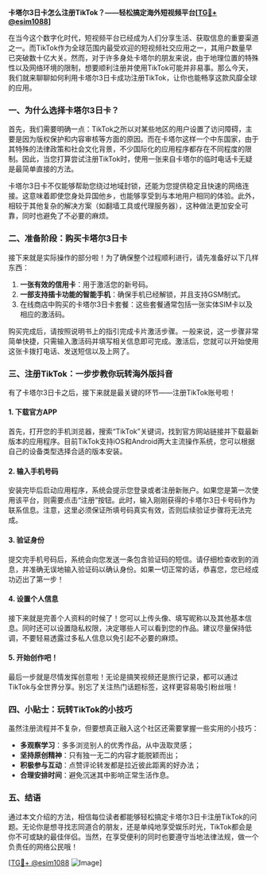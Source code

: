 **卡塔尔3日卡怎么注册TikTok？——轻松搞定海外短视频平台[[TG💪+ @esim1088](https://t.me/s/esim1088)]**

在当今这个数字化时代，短视频平台已经成为人们分享生活、获取信息的重要渠道之一。而TikTok作为全球范围内最受欢迎的短视频社交应用之一，其用户数量早已突破数十亿大关。然而，对于许多身处卡塔尔的朋友来说，由于地理位置的特殊性以及网络环境的限制，想要顺利注册并使用TikTok可能并非易事。那么今天，我们就来聊聊如何利用卡塔尔3日卡成功注册TikTok，让你也能畅享这款风靡全球的应用。

### 一、为什么选择卡塔尔3日卡？

首先，我们需要明确一点：TikTok之所以对某些地区的用户设置了访问障碍，主要是因为版权保护和内容审核等方面的原因。而在卡塔尔这样一个中东国家，由于其特殊的法律政策和社会文化背景，不少国际化的应用程序都存在不同程度的限制。因此，当您打算尝试注册TikTok时，使用一张来自卡塔尔的临时电话卡无疑是最简单直接的方法。

卡塔尔3日卡不仅能够帮助您绕过地域封锁，还能为您提供稳定且快速的网络连接。这意味着即使您身处异国他乡，也能够享受到与本地用户相同的体验。此外，相较于其他复杂的解决方案（如翻墙工具或代理服务器），这种做法更加安全可靠，同时也避免了不必要的麻烦。

### 二、准备阶段：购买卡塔尔3日卡

接下来就是实际操作的部分啦！为了确保整个过程顺利进行，请先准备好以下几样东西：

1. **一张有效的信用卡**：用于激活您的新号码。
2. **一部支持插卡功能的智能手机**：确保手机已经解锁，并且支持GSM制式。
3. 在线商店中购买的卡塔尔3日卡套餐：这些套餐通常包括一张实体SIM卡以及相应的激活码。

购买完成后，请按照说明书上的指引完成卡片激活步骤。一般来说，这一步骤非常简单快捷，只需输入激活码并填写相关信息即可完成。激活后，您就可以开始使用这张卡拨打电话、发送短信以及上网了。

### 三、注册TikTok：一步步教你玩转海外版抖音

有了卡塔尔3日卡之后，接下来就是最关键的环节——注册TikTok账号啦！

#### 1. 下载官方APP

首先，打开您的手机浏览器，搜索“TikTok”关键词，找到官方网站链接并下载最新版本的应用程序。目前TikTok支持iOS和Android两大主流操作系统，您可以根据自己的设备类型选择合适的版本安装。

#### 2. 输入手机号码

安装完毕后启动应用程序，系统会提示您登录或者注册新账户。如果您是第一次使用该平台，则需要点击“注册”按钮。此时，输入刚刚获得的卡塔尔3日卡号码作为联系信息。注意，这里必须保证所填号码真实有效，否则后续验证步骤将无法完成。

#### 3. 验证身份

提交完手机号码后，系统会向您发送一条包含验证码的短信。请仔细检查收到的消息，并准确无误地输入验证码以确认身份。如果一切正常的话，恭喜您，您已经成功迈出了第一步！

#### 4. 设置个人信息

接下来就是完善个人资料的时候了！您可以上传头像、填写昵称以及其他基本信息。同时还可以设置隐私权限，决定哪些人可以看到您的作品。建议尽量保持低调，不要轻易透露过多私人信息以免引起不必要的麻烦。

#### 5. 开始创作吧！

最后一步就是尽情发挥创意啦！无论是搞笑视频还是旅行记录，都可以通过TikTok与全世界分享。别忘了关注热门话题标签，这样更容易吸引粉丝哦！

### 四、小贴士：玩转TikTok的小技巧

虽然注册流程并不复杂，但要想真正融入这个社区还需要掌握一些实用的小技巧：

- **多观察学习**：多多浏览别人的优秀作品，从中汲取灵感；
- **坚持原创精神**：只有独一无二的内容才能脱颖而出；
- **积极参与互动**：点赞评论转发都是拉近彼此距离的好办法；
- **合理安排时间**：避免沉迷其中影响正常生活作息。

### 五、结语

通过本文介绍的方法，相信每位读者都能够轻松搞定卡塔尔3日卡注册TikTok的问题。无论你是想寻找志同道合的朋友，还是单纯地享受娱乐时光，TikTok都会是你不可或缺的最佳伴侣。当然，在享受便利的同时也要遵守当地法律法规，做一个负责任的网络公民哦！

[[TG💪+ @esim1088](https://t.me/s/esim1088) ![Image](https://i.postimg.cc/4NQfJmqS/Snipaste-2025-05-13-00-14-12.png)]